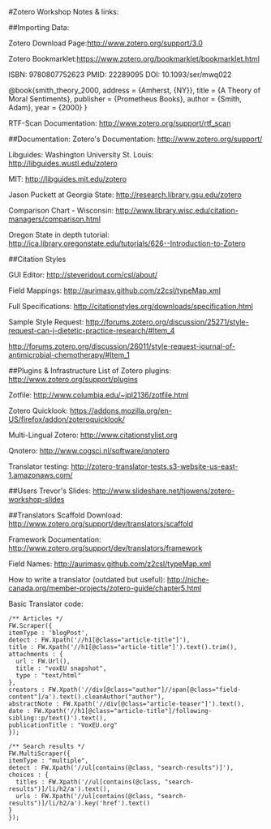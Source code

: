 #Zotero Workshop Notes \& links:



##Importing Data:

Zotero Download Page:http://www.zotero.org/support/3.0

Zotero Bookmarklet:https://www.zotero.org/bookmarklet/bookmarklet.html


ISBN: 9780807752623
PMID: 22289095
DOI: 10.1093/ser/mwq022

@book{smith_theory_2000, 
	address = {Amherst, {NY}}, 
	title = {A Theory of Moral Sentiments}, 
	publisher = {Prometheus Books}, 
	author = {Smith, Adam}, 
	year = {2000} 
}

RTF-Scan Documentation: http://www.zotero.org/support/rtf_scan

##Documentation:
Zotero's Documentation: http://www.zotero.org/support/

Libguides:
Washington University St. Louis: http://libguides.wustl.edu/zotero

MIT: http://libguides.mit.edu/zotero

Jason Puckett at  Georgia State: http://research.library.gsu.edu/zotero

Comparison Chart - Wisconsin: http://www.library.wisc.edu/citation-managers/comparison.html

Oregon State in depth tutorial: http://ica.library.oregonstate.edu/tutorials/626--Introduction-to-Zotero


##Citation Styles

GUI Editor: http://steveridout.com/csl/about/

Field Mappings: http://aurimasv.github.com/z2csl/typeMap.xml

Full Specifications: http://citationstyles.org/downloads/specification.html

Sample Style Request: http://forums.zotero.org/discussion/25271/style-request-can-j-dietetic-practice-research/#Item_4

http://forums.zotero.org/discussion/26011/style-request-journal-of-antimicrobial-chemotherapy/#Item_1


##Plugins & Infrastructure
List of Zotero plugins: http://www.zotero.org/support/plugins

Zotfile: http://www.columbia.edu/~jpl2136/zotfile.html

Zotero Quicklook: https://addons.mozilla.org/en-US/firefox/addon/zoteroquicklook/

Multi-Lingual Zotero: http://www.citationstylist.org

Qnotero: http://www.cogsci.nl/software/qnotero

Translator testing: http://zotero-translator-tests.s3-website-us-east-1.amazonaws.com/

##Users
Trevor's Slides: http://www.slideshare.net/tjowens/zotero-workshop-slides

##Translators
Scaffold Download: http://www.zotero.org/support/dev/translators/scaffold

Framework Documentation: http://www.zotero.org/support/dev/translators/framework

Field Names: http://aurimasv.github.com/z2csl/typeMap.xml

How to write a translator (outdated but useful): http://niche-canada.org/member-projects/zotero-guide/chapter5.html

Basic Translator code:

~~~~~
/** Articles */
FW.Scraper({
itemType : 'blogPost',
detect : FW.Xpath('//h1[@class="article-title"]'),
title : FW.Xpath('//h1[@class="article-title"]').text().trim(),
attachments : {
  url : FW.Url(),
  title : "voxEU snapshot",
  type : "text/html"
},
creators : FW.Xpath('//div[@class="author"]//span[@class="field-content"]/a').text().cleanAuthor("author"),
abstractNote : FW.Xpath('//div[@class="article-teaser"]').text(),
date : FW.Xpath('//h1[@class="article-title"]/following-sibling::p/text()').text(),
publicationTitle : "VoxEU.org"
});
 
/** Search results */
FW.MultiScraper({
itemType : "multiple",
detect : FW.Xpath('//ul[contains(@class, "search-results")]'),
choices : {
  titles : FW.Xpath('//ul[contains(@class, "search-results")]/li/h2/a').text(),
  urls : FW.Xpath('//ul[contains(@class, "search-results")]/li/h2/a').key('href').text()
}
});
~~~~~~~~

